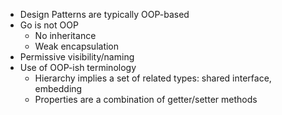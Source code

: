 - Design Patterns are typically OOP-based
- Go is not OOP
  - No inheritance
  - Weak encapsulation
- Permissive visibility/naming
- Use of OOP-ish terminology
  - Hierarchy implies a set of related types: shared interface, embedding
  - Properties are a combination of getter/setter methods
